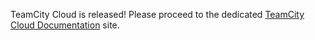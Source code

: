 [//]: # (title: TeamCity Cloud Documentation)
[//]: # (auxiliary-id: TeamCity Cloud Documentation)

TeamCity Cloud is released! Please proceed to the dedicated [TeamCity Cloud Documentation](https://www.jetbrains.com/help/teamcity/cloud/teamcity-cloud-documentation.html) site.
